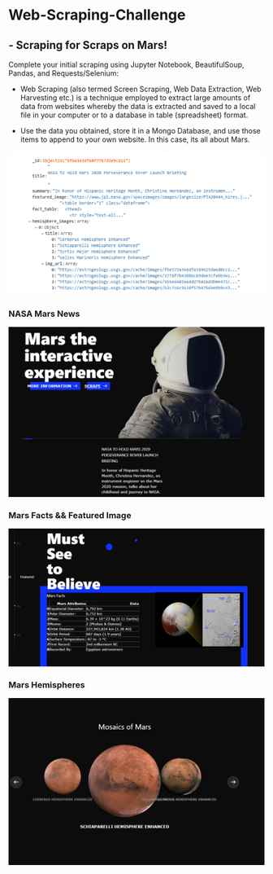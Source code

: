 # Web-Scraping-Challenge

## - Scraping for Scraps on Mars!

Complete your initial scraping using Jupyter Notebook, BeautifulSoup, Pandas, and Requests/Selenium:

* Web Scraping (also termed Screen Scraping, Web Data Extraction, Web Harvesting etc.) is a technique employed to extract large amounts of data from websites whereby the data is extracted and saved to a local file in your computer or to a database in table (spreadsheet) format.

* Use the data you obtained, store it in a Mongo Database, and use those items to append to your own website. In this case, its all about Mars. 

<img src="/static/img/mongo.png">

### NASA Mars News 
<img src="/static/img/home.png">


### Mars Facts &&  Featured Image
<img src="/static/img/facts.png">

### Mars Hemispheres
<img src="/static/img/mosaic.png">
